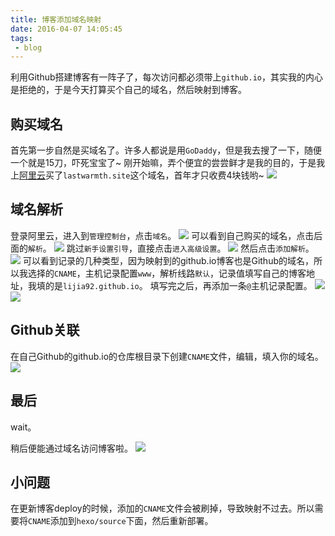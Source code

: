 ```yaml
---
title: 博客添加域名映射
date: 2016-04-07 14:05:45
tags:
 - blog
---
```


利用Github搭建博客有一阵子了，每次访问都必须带上``github.io``，其实我的内心是拒绝的，于是今天打算买个自己的域名，然后映射到博客。

## 购买域名
首先第一步自然是买域名了。许多人都说是用``GoDaddy``，但是我去搜了一下，随便一个就是15刀，吓死宝宝了~
刚开始嘛，弄个便宜的尝尝鲜才是我的目的，于是我上[阿里云](https://wanwang.aliyun.com/)买了``lastwarmth.site``这个域名，首年才只收费4块钱哟~
![](http://7xryow.com1.z0.glb.clouddn.com/2016/04/domain9.png)

<!-- more -->

## 域名解析
登录阿里云，进入到``管理控制台``，点击``域名``。
![](http://7xryow.com1.z0.glb.clouddn.com/2016/04/domain1.png)
可以看到自己购买的域名，点击后面的``解析``。
![](http://7xryow.com1.z0.glb.clouddn.com/2016/04/domain2.png)
跳过``新手设置引导``，直接点击``进入高级设置``。
![](http://7xryow.com1.z0.glb.clouddn.com/2016/04/domain3.png)
然后点击``添加解析``。
![](http://7xryow.com1.z0.glb.clouddn.com/2016/04/domain4.png)
可以看到记录的几种类型，因为映射到的github.io博客也是Github的域名，所以我选择的``CNAME``，主机记录配置``www``，解析线路``默认``，记录值填写自己的博客地址，我填的是``lijia92.github.io``。
填写完之后，再添加一条``@``主机记录配置。
![](http://7xryow.com1.z0.glb.clouddn.com/2016/04/domain5.png)
![](http://7xryow.com1.z0.glb.clouddn.com/2016/04/domain8.png)

## Github关联
在自己Github的github.io的仓库根目录下创建``CNAME``文件，编辑，填入你的域名。
![](http://7xryow.com1.z0.glb.clouddn.com/2016/04/domain6.png)

## 最后
wait。

稍后便能通过域名访问博客啦。
![](http://7xryow.com1.z0.glb.clouddn.com/2016/04/domain7.png)

## 小问题
在更新博客deploy的时候，添加的``CNAME``文件会被刷掉，导致映射不过去。所以需要将``CNAME``添加到``hexo/source``下面，然后重新部署。
